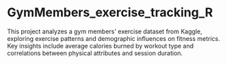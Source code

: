 # GymMembers_exercise_tracking_R
This project analyzes a gym members' exercise dataset from Kaggle, exploring exercise patterns and demographic influences on fitness metrics. Key insights include average calories burned by workout type and correlations between physical attributes and session duration.
